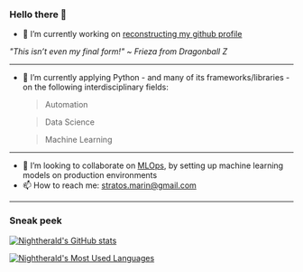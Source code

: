 ### Hello there 👋

- 🔭 I’m currently working on <ins>reconstructing my github profile</ins>

_"This isn’t even my final form!" ~ Frieza from Dragonball Z_

---
- 🌱 I’m currently applying Python - and many of its frameworks/libraries - on the following interdisciplinary fields:
  > Automation
   
  > Data Science
  
  > Machine Learning

---
- 👯 I’m looking to collaborate on [MLOps](https://en.wikipedia.org/wiki/MLOps), by setting up machine learning models on production environments
- 📫 How to reach me: stratos.marin@gmail.com

---
### Sneak peek
[![Nightherald's GitHub stats](https://github-readme-stats.vercel.app/api?username=Nightherald&count_private=true&show_icons=true&theme=radical)](https://github.com/anuraghazra/github-readme-stats)

[![Nightherald's Most Used Languages](https://github-readme-stats.vercel.app/api/top-langs/?username=Nightherald&layout=compact)](https://github.com/anuraghazra/github-readme-stats)

<!--
**Nightherald/Nightherald** is a ✨ _special_ ✨ repository because its `README.md` (this file) appears on your GitHub profile.

Here are some ideas to get you started:
- 🤔 I’m looking for help with ...
- 💬 Ask me about ...
- 😄 Pronouns: ...
- ⚡ Fun fact: ...
- Education
- Position
- Interests
- Software Stack

-->
